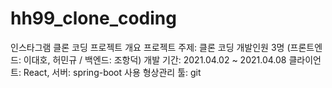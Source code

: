 # hh99_clone_coding
인스타그램 클론 코딩 프로젝트
개요
프로젝트 주제: 클론 코딩
개발인원 3명 (프론트엔드: 이대호, 허민규 / 백엔드: 조항덕)
개발 기간: 2021.04.02 ~ 2021.04.08
클라이언트: React, 서버: spring-boot 사용
형상관리 툴: git
